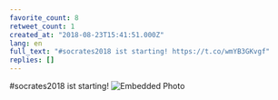 ```yaml
---
favorite_count: 8
retweet_count: 1
created_at: "2018-08-23T15:41:51.000Z"
lang: en
full_text: "#socrates2018 ist starting! https://t.co/wmYB3GKvgf"
replies: []
---
```


#socrates2018 ist starting!
![Embedded Photo](https://twitter-media-coderbyheart.s3.eu-north-1.amazonaws.com/1032654159001145347-DlS5eZoWsAEQJzh.jpg)
